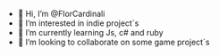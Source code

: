 - 👋 Hi, I’m @FlorCardinali
- 👀 I’m interested in indie project´s
- 🌱 I’m currently learning Js, c# and ruby
- 💞️ I’m looking to collaborate on some game project´s

<!---
FlorCardinali/FlorCardinali is a ✨ special ✨ repository because its `README.md` (this file) appears on your GitHub profile.
You can click the Preview link to take a look at your changes.
--->
